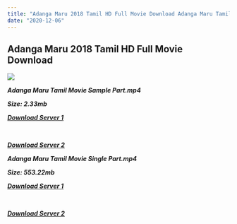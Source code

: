 ```yaml
---
title: "Adanga Maru 2018 Tamil HD Full Movie Download Adanga Maru Tamil HD Movie Download"
date: "2020-12-06"
---
```


## Adanga Maru 2018 Tamil HD Full Movie Download 

![](https://images.moviebuff.com/ce6a3359-4337-41b3-9660-83e6700ae175?w=1000)

**_Adanga Maru Tamil Movie Sample Part.mp4_**

**_Size: 2.33mb_**

**_[Download Server 1](http://b8.wetransfer.vip/files/Tamil{525e4ed8fa01f01a9103e1e2d0de788082fff3ddd3718eaf08f87fc8fd9b0ee6}20Movies/Tamil{525e4ed8fa01f01a9103e1e2d0de788082fff3ddd3718eaf08f87fc8fd9b0ee6}202018{525e4ed8fa01f01a9103e1e2d0de788082fff3ddd3718eaf08f87fc8fd9b0ee6}20Movies/Adanga{525e4ed8fa01f01a9103e1e2d0de788082fff3ddd3718eaf08f87fc8fd9b0ee6}20Maru{525e4ed8fa01f01a9103e1e2d0de788082fff3ddd3718eaf08f87fc8fd9b0ee6}20(2018)/Adanga{525e4ed8fa01f01a9103e1e2d0de788082fff3ddd3718eaf08f87fc8fd9b0ee6}20Maru{525e4ed8fa01f01a9103e1e2d0de788082fff3ddd3718eaf08f87fc8fd9b0ee6}20(2018){525e4ed8fa01f01a9103e1e2d0de788082fff3ddd3718eaf08f87fc8fd9b0ee6}20HDRip/Adanga{525e4ed8fa01f01a9103e1e2d0de788082fff3ddd3718eaf08f87fc8fd9b0ee6}20Maru{525e4ed8fa01f01a9103e1e2d0de788082fff3ddd3718eaf08f87fc8fd9b0ee6}20(2018){525e4ed8fa01f01a9103e1e2d0de788082fff3ddd3718eaf08f87fc8fd9b0ee6}20Sample{525e4ed8fa01f01a9103e1e2d0de788082fff3ddd3718eaf08f87fc8fd9b0ee6}20(640x360).mp4)_**

**_[  
](http://b8.wetransfer.vip/files/Tamil{525e4ed8fa01f01a9103e1e2d0de788082fff3ddd3718eaf08f87fc8fd9b0ee6}20Movies/Tamil{525e4ed8fa01f01a9103e1e2d0de788082fff3ddd3718eaf08f87fc8fd9b0ee6}202018{525e4ed8fa01f01a9103e1e2d0de788082fff3ddd3718eaf08f87fc8fd9b0ee6}20Movies/Adanga{525e4ed8fa01f01a9103e1e2d0de788082fff3ddd3718eaf08f87fc8fd9b0ee6}20Maru{525e4ed8fa01f01a9103e1e2d0de788082fff3ddd3718eaf08f87fc8fd9b0ee6}20(2018)/Adanga{525e4ed8fa01f01a9103e1e2d0de788082fff3ddd3718eaf08f87fc8fd9b0ee6}20Maru{525e4ed8fa01f01a9103e1e2d0de788082fff3ddd3718eaf08f87fc8fd9b0ee6}20(2018){525e4ed8fa01f01a9103e1e2d0de788082fff3ddd3718eaf08f87fc8fd9b0ee6}20HDRip/Adanga{525e4ed8fa01f01a9103e1e2d0de788082fff3ddd3718eaf08f87fc8fd9b0ee6}20Maru{525e4ed8fa01f01a9103e1e2d0de788082fff3ddd3718eaf08f87fc8fd9b0ee6}20(2018){525e4ed8fa01f01a9103e1e2d0de788082fff3ddd3718eaf08f87fc8fd9b0ee6}20Sample{525e4ed8fa01f01a9103e1e2d0de788082fff3ddd3718eaf08f87fc8fd9b0ee6}20(640x360).mp4)_**

**_[Download Server 2](http://b8.wetransfer.vip/files/Tamil{525e4ed8fa01f01a9103e1e2d0de788082fff3ddd3718eaf08f87fc8fd9b0ee6}20Movies/Tamil{525e4ed8fa01f01a9103e1e2d0de788082fff3ddd3718eaf08f87fc8fd9b0ee6}202018{525e4ed8fa01f01a9103e1e2d0de788082fff3ddd3718eaf08f87fc8fd9b0ee6}20Movies/Adanga{525e4ed8fa01f01a9103e1e2d0de788082fff3ddd3718eaf08f87fc8fd9b0ee6}20Maru{525e4ed8fa01f01a9103e1e2d0de788082fff3ddd3718eaf08f87fc8fd9b0ee6}20(2018)/Adanga{525e4ed8fa01f01a9103e1e2d0de788082fff3ddd3718eaf08f87fc8fd9b0ee6}20Maru{525e4ed8fa01f01a9103e1e2d0de788082fff3ddd3718eaf08f87fc8fd9b0ee6}20(2018){525e4ed8fa01f01a9103e1e2d0de788082fff3ddd3718eaf08f87fc8fd9b0ee6}20HDRip/Adanga{525e4ed8fa01f01a9103e1e2d0de788082fff3ddd3718eaf08f87fc8fd9b0ee6}20Maru{525e4ed8fa01f01a9103e1e2d0de788082fff3ddd3718eaf08f87fc8fd9b0ee6}20(2018){525e4ed8fa01f01a9103e1e2d0de788082fff3ddd3718eaf08f87fc8fd9b0ee6}20Sample{525e4ed8fa01f01a9103e1e2d0de788082fff3ddd3718eaf08f87fc8fd9b0ee6}20(640x360).mp4)_**

**_Adanga Maru Tamil Movie Single Part.mp4_**

**_Size: 553.22mb_**

**_[Download Server 1](http://b8.wetransfer.vip/files/Tamil{525e4ed8fa01f01a9103e1e2d0de788082fff3ddd3718eaf08f87fc8fd9b0ee6}20Movies/Tamil{525e4ed8fa01f01a9103e1e2d0de788082fff3ddd3718eaf08f87fc8fd9b0ee6}202018{525e4ed8fa01f01a9103e1e2d0de788082fff3ddd3718eaf08f87fc8fd9b0ee6}20Movies/Adanga{525e4ed8fa01f01a9103e1e2d0de788082fff3ddd3718eaf08f87fc8fd9b0ee6}20Maru{525e4ed8fa01f01a9103e1e2d0de788082fff3ddd3718eaf08f87fc8fd9b0ee6}20(2018)/Adanga{525e4ed8fa01f01a9103e1e2d0de788082fff3ddd3718eaf08f87fc8fd9b0ee6}20Maru{525e4ed8fa01f01a9103e1e2d0de788082fff3ddd3718eaf08f87fc8fd9b0ee6}20(2018){525e4ed8fa01f01a9103e1e2d0de788082fff3ddd3718eaf08f87fc8fd9b0ee6}20HDRip/Adanga{525e4ed8fa01f01a9103e1e2d0de788082fff3ddd3718eaf08f87fc8fd9b0ee6}20Maru{525e4ed8fa01f01a9103e1e2d0de788082fff3ddd3718eaf08f87fc8fd9b0ee6}20(2018){525e4ed8fa01f01a9103e1e2d0de788082fff3ddd3718eaf08f87fc8fd9b0ee6}20Single{525e4ed8fa01f01a9103e1e2d0de788082fff3ddd3718eaf08f87fc8fd9b0ee6}20Part{525e4ed8fa01f01a9103e1e2d0de788082fff3ddd3718eaf08f87fc8fd9b0ee6}20(640x360).mp4)_**

**_[  
](http://b8.wetransfer.vip/files/Tamil{525e4ed8fa01f01a9103e1e2d0de788082fff3ddd3718eaf08f87fc8fd9b0ee6}20Movies/Tamil{525e4ed8fa01f01a9103e1e2d0de788082fff3ddd3718eaf08f87fc8fd9b0ee6}202018{525e4ed8fa01f01a9103e1e2d0de788082fff3ddd3718eaf08f87fc8fd9b0ee6}20Movies/Adanga{525e4ed8fa01f01a9103e1e2d0de788082fff3ddd3718eaf08f87fc8fd9b0ee6}20Maru{525e4ed8fa01f01a9103e1e2d0de788082fff3ddd3718eaf08f87fc8fd9b0ee6}20(2018)/Adanga{525e4ed8fa01f01a9103e1e2d0de788082fff3ddd3718eaf08f87fc8fd9b0ee6}20Maru{525e4ed8fa01f01a9103e1e2d0de788082fff3ddd3718eaf08f87fc8fd9b0ee6}20(2018){525e4ed8fa01f01a9103e1e2d0de788082fff3ddd3718eaf08f87fc8fd9b0ee6}20HDRip/Adanga{525e4ed8fa01f01a9103e1e2d0de788082fff3ddd3718eaf08f87fc8fd9b0ee6}20Maru{525e4ed8fa01f01a9103e1e2d0de788082fff3ddd3718eaf08f87fc8fd9b0ee6}20(2018){525e4ed8fa01f01a9103e1e2d0de788082fff3ddd3718eaf08f87fc8fd9b0ee6}20Single{525e4ed8fa01f01a9103e1e2d0de788082fff3ddd3718eaf08f87fc8fd9b0ee6}20Part{525e4ed8fa01f01a9103e1e2d0de788082fff3ddd3718eaf08f87fc8fd9b0ee6}20(640x360).mp4)_**

**_[Download Server 2](http://b8.wetransfer.vip/files/Tamil{525e4ed8fa01f01a9103e1e2d0de788082fff3ddd3718eaf08f87fc8fd9b0ee6}20Movies/Tamil{525e4ed8fa01f01a9103e1e2d0de788082fff3ddd3718eaf08f87fc8fd9b0ee6}202018{525e4ed8fa01f01a9103e1e2d0de788082fff3ddd3718eaf08f87fc8fd9b0ee6}20Movies/Adanga{525e4ed8fa01f01a9103e1e2d0de788082fff3ddd3718eaf08f87fc8fd9b0ee6}20Maru{525e4ed8fa01f01a9103e1e2d0de788082fff3ddd3718eaf08f87fc8fd9b0ee6}20(2018)/Adanga{525e4ed8fa01f01a9103e1e2d0de788082fff3ddd3718eaf08f87fc8fd9b0ee6}20Maru{525e4ed8fa01f01a9103e1e2d0de788082fff3ddd3718eaf08f87fc8fd9b0ee6}20(2018){525e4ed8fa01f01a9103e1e2d0de788082fff3ddd3718eaf08f87fc8fd9b0ee6}20HDRip/Adanga{525e4ed8fa01f01a9103e1e2d0de788082fff3ddd3718eaf08f87fc8fd9b0ee6}20Maru{525e4ed8fa01f01a9103e1e2d0de788082fff3ddd3718eaf08f87fc8fd9b0ee6}20(2018){525e4ed8fa01f01a9103e1e2d0de788082fff3ddd3718eaf08f87fc8fd9b0ee6}20Single{525e4ed8fa01f01a9103e1e2d0de788082fff3ddd3718eaf08f87fc8fd9b0ee6}20Part{525e4ed8fa01f01a9103e1e2d0de788082fff3ddd3718eaf08f87fc8fd9b0ee6}20(640x360).mp4)_**
